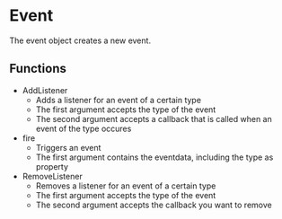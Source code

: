 # Event
The event object creates a new event.
## Functions
* AddListener
	* Adds a listener for an event of a certain type
	* The first argument accepts the type of the event
	* The second argument accepts a callback that is called when an event of the type occures
* fire
	* Triggers an event
	* The first argument contains the eventdata, including the type as property
* RemoveListener
	* Removes a listener for an event of a certain type
	* The first argument accepts the type of the event
	* The second argument accepts the callback you want to remove